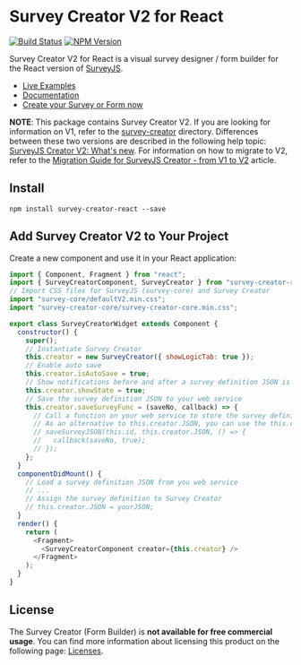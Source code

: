 # Survey Creator V2 for React

[![Build Status](https://dev.azure.com/SurveyJS/SurveyJS%20Integration%20Tests/_apis/build/status/SurveyJS%20Creator?branchName=master)](https://dev.azure.com/SurveyJS/SurveyJS%20Integration%20Tests/_build/latest?definitionId=8&branchName=master)
<a href="https://www.npmjs.com/package/survey-creator"><img alt="NPM Version" src="https://img.shields.io/npm/v/survey-creator.svg" data-canonical-src="https://img.shields.io/npm/v/survey-creator.svg" style="max-width:100%;"></a>

Survey Creator V2 for React is a visual survey designer / form builder for the React version of [SurveyJS](https://github.com/surveyjs/survey-library).

- [Live Examples](https://surveyjs.io/Examples/Survey-Creator?platform=ReactjsV2)
- [Documentation](https://surveyjs.io/Documentation/Survey-Creator)
- [Create your Survey or Form now](https://surveyjs.io/create-survey-v2)

**NOTE**: This package contains Survey Creator V2. If you are looking for information on V1, refer to the [survey-creator](/packages/survey-creator) directory. Differences between these two versions are described in the following help topic: [SurveyJS Creator V2: What's new](https://surveyjs.io/Documentation/Survey-Creator?id=Creator-V2-Whats-New). For information on how to migrate to V2, refer to the [Migration Guide for SurveyJS Creator - from V1 to V2](https://surveyjs.io/Documentation/Survey-Creator?id=Migrate-from-V1-to-V2) article.

## Install

```
npm install survey-creator-react --save
```

## Add Survey Creator V2 to Your Project

Create a new component and use it in your React application:

```js
import { Component, Fragment } from "react";
import { SurveyCreatorComponent, SurveyCreator } from "survey-creator-react";
// Import CSS files for SurveyJS (survey-core) and Survey Creator
import "survey-core/defaultV2.min.css";
import "survey-creator-core/survey-creator-core.min.css";

export class SurveyCreatorWidget extends Component {
  constructor() {
    super();
    // Instantiate Survey Creator
    this.creator = new SurveyCreator({ showLogicTab: true });
    // Enable auto save
    this.creator.isAutoSave = true;
    // Show notifications before and after a survey definition JSON is saved
    this.creator.showState = true;
    // Save the survey definition JSON to your web service
    this.creator.saveSurveyFunc = (saveNo, callback) => {
      // Call a function on your web service to store the survey definition JSON
      // As an alternative to this.creator.JSON, you can use the this.creator.text string property
      // saveSurveyJSON(this.id, this.creator.JSON, () => {
      //   callback(saveNo, true);
      // });
    };
  }
  componentDidMount() {
    // Load a survey definition JSON from you web service
    // ...
    // Assign the survey definition to Survey Creator
    // this.creator.JSON = yourJSON;
  }
  render() {
    return (
      <Fragment>
        <SurveyCreatorComponent creator={this.creator} />
      </Fragment>
    );
  }
}
```

## License

The Survey Creator (Form Builder) is **not available for free commercial usage**. You can find more information about licensing this product on the following page: [Licenses](http://surveyjs.io/Licenses).
